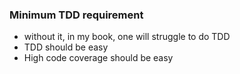 ### Minimum TDD requirement

- without it, in my book, one will struggle to do TDD
- TDD should be easy
- High code coverage should be easy
